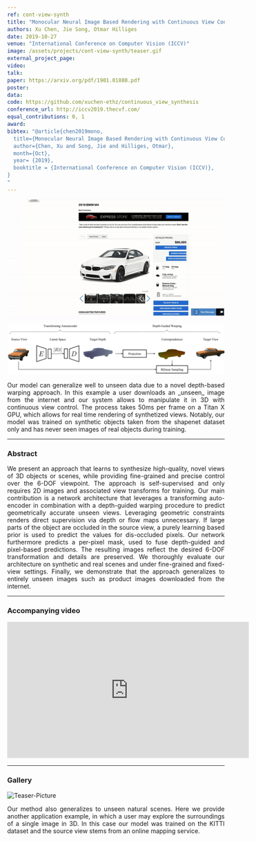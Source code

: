 ```yaml
---
ref: cont-view-synth
title: "Monocular Neural Image Based Rendering with Continuous View Control"
authors: Xu Chen, Jie Song, Otmar Hilliges
date: 2019-10-27
venue: "International Conference on Computer Vision (ICCV)"
image: /assets/projects/cont-view-synth/teaser.gif
external_project_page: 
video: 
talk: 
paper: https://arxiv.org/pdf/1901.01880.pdf
poster: 
data: 
code: https://github.com/xuchen-ethz/continuous_view_synthesis
conference_url: http://iccv2019.thecvf.com/
equal_contributions: 0, 1
award: 
bibtex: "@article{chen2019mono,
  title={Monocular Neural Image Based Rendering with Continuous View Control},
  author={Chen, Xu and Song, Jie and Hilliges, Otmar},
  month={Oct},
  year= {2019},
  booktitle = {International Conference on Computer Vision (ICCV)},
}
"
---
```



<img class="fullcol" src="/assets/projects/cont-view-synth/teaser_gif.gif" alt="Teaser-Picture" />
<img class="fullcol" src="/assets/projects/cont-view-synth/teaser_pipeline.png" alt="Teaser-Picture" />

<p align="justify">
    <span class="figurecap">
        Our model can generalize well to unseen data due to a novel depth-based warping approach. In this example a user downloads an _unseen_ image from the internet and our system allows to manipulate it in 3D with continuous view control. The process takes 50ms per frame on a Titan X GPU, which allows for real time rendering of synthetized views. Notably, our model was trained on synthetic objects taken from the shapenet dataset only and has never seen images of real objects during training.
   </span>
</p>
<hr />
        


<h3>Abstract</h3>
<p align="justify">
We present an approach that learns to synthesize high-quality, novel views of 3D objects or scenes, while providing fine-grained and precise control over the 6-DOF viewpoint. The approach is self-supervised and only requires 2D images and associated view transforms for training. Our main contribution is a network architecture that leverages a transforming auto-encoder in combination with a depth-guided warping procedure to predict geometrically accurate unseen views. Leveraging geometric constraints renders direct supervision via depth or flow maps unnecessary. If large parts of the object are occluded in the source view, a purely learning based prior is used to predict the values for dis-occluded pixels. Our network furthermore predicts a per-pixel mask, used to fuse depth-guided and pixel-based predictions. The resulting images reflect the desired 6-DOF transformation and details are preserved. We thoroughly evaluate our architecture on synthetic and real scenes and under fine-grained and fixed-view settings. Finally, we demonstrate that the approach generalizes to entirely unseen images such as product images downloaded from the internet. 
</p>
<hr />
    

<h3>Accompanying video</h3>
<div class="video" align="center">
  <iframe width="560" height="315" src="https://www.youtube.com/embed/RdlQIc0ilZw" frameborder="0" allow="accelerometer; autoplay; encrypted-media; gyroscope; picture-in-picture" allowfullscreen></iframe>
</div>
<hr />


<h3>Gallery</h3>
<img class="fullcol" src="/assets/projects/cont-view-synth/teaser.gif" alt="Teaser-Picture" />
<p align="justify">
    <span class="figurecap"> 
        Our method also generalizes to unseen natural scenes. Here we provide another application example, in which a user may explore the surroundings of a single image in 3D. In this case our model was trained on the KITTI dataset and the source view stems from an online mapping service.  
    </span>
</p>
